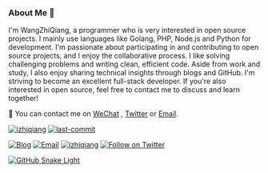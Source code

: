 ### About Me 👋

I'm WangZhiQiang, a programmer who is very interested in open source projects. I mainly use languages like Golang, PHP,
Node.js and Python for development. I'm passionate about participating in and contributing to open source projects, and
I enjoy the collaborative process. I like solving challenging problems and writing clean, efficient code. Aside from
work and study, I also enjoy sharing technical insights through blogs and GitHub. I'm striving to become an excellent
full-stack developer. If you're also interested in open source, feel free to contact me to discuss and learn together!

💬 You can contact me on [WeChat](https://cdn.jsdelivr.net/gh/izhiqiang/izhiqiang/cdn/wechat.svg)
,  [Twitter](https://twitter.com/chihqiang) or [Email](mailto:zhiqiang2033@gmail.com).

<a href="https://github.com/izhiqiang"><img src="https://komarev.com/ghpvc/?username=izhiqiang" alt="izhiqiang" /></a>
<a href="https://github.com/izhiqiang/izhiqiang"><img src="https://img.shields.io/github/last-commit/izhiqiang/izhiqiang" alt="last-commit" /></a>

<a href="https://www.zhiqiang.wang"><img src="https://img.shields.io/badge/Blog-www.zhiqiang.wang-blue" alt="Blog" /></a>
<a href="mailto:zhiqiang2033@gmail.com"><img src="https://img.shields.io/badge/Email-zhiqiang2033@gmail.com-blue" alt="Email" /></a>
<a href="https://cdn.jsdelivr.net/gh/izhiqiang/izhiqiang/cdn/wechat.svg" title="Click to view WeChat"><img src="https://img.shields.io/badge/%E5%BE%AE%E4%BF%A1-zzqqwwang-07C160?logo=WeChat" alt="izhiqiang" /></a>
<a href="https://twitter.com/intent/follow?screen_name=chihqiang"><img src="https://img.shields.io/twitter/follow/lufeidot.svg?style=social&label=Follow%20@izhiqiang" alt="Follow on Twitter"></a>

[![GitHub Snake Light](https://cdn.jsdelivr.net/gh/izhiqiang/izhiqiang/cdn/github-contribution-grid-snake.svg)](https://github.com/izhiqiang)
